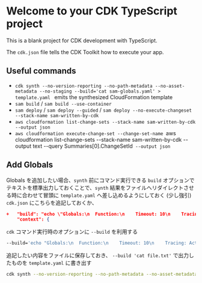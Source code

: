 # Welcome to your CDK TypeScript project

This is a blank project for CDK development with TypeScript.

The `cdk.json` file tells the CDK Toolkit how to execute your app.

## Useful commands

* `cdk synth --no-version-reporting --no-path-metadata --no-asset-metadata --no-staging --build='cat sam-globals.yaml' > template.yaml `       emits the synthesized CloudFormation template
* `sam build` / `sam build --use-container`
* `sam deploy` / `sam deploy --guided` / `sam deploy --no-execute-changeset --stack-name sam-written-by-cdk`
* `aws cloudformation list-change-sets --stack-name sam-written-by-cdk --output json`
* `aws cloudformation execute-change-set --change-set-name `aws cloudformation list-change-sets --stack-name sam-written-by-cdk --output text --query Summaries[0].ChangeSetId` --output json`

## Add Globals
Globals を追加したい場合、`synth` 前にコマンド実行できる `build` オプションでテキストを標準出力しておくことで、`synth` 結果をファイルへリダイレクトさせる時に合わせて冒頭に `template.yaml` へ差し込めるようにしておく (少し強引)
`cdk.json` にこちらを追記しておくか、
```diff:cdk.json
+   "build": "echo \"Globals:\n  Function:\n    Timeout: 10\n    Tracing: Active\n  Api:\n    TracingEnabled: true\n    EndpointConfiguration:\n      Type: REGIONAL\n    OpenApiVersion: 3.0.3\"",
    "context": {
```
`cdk` コマンド実行時のオプションに `--build` を利用する
```bash
--build='echo "Globals:\n  Function:\n    Timeout: 10\n    Tracing: Active\n  Api:\n    TracingEnabled: true\n    EndpointConfiguration:\n      Type: REGIONAL\n    OpenApiVersion: 3.0.3"
```

追記したい内容をファイルに保存しておき、 `--build 'cat file.txt'` で出力したものを `template.yaml` に書き出す
```bash
cdk synth --no-version-reporting --no-path-metadata --no-asset-metadata --no-staging --build='cat sam-globals.yaml' > template.yaml
```